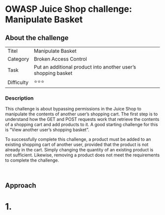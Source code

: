 # OWASP Juice Shop challenge: Manipulate Basket

## About the challenge

|              |                                                                |
| ------------ | ---------------------------------------------------------------|
| Titel        | Manipulate Basket                                              | 
| Category     | Broken Access Control                                          |
| Task         | Put an additional product into another user’s shopping basket  |
| Difficulty   | ⭐️⭐️⭐️                                                        |

### Description

This challenge is about bypassing permissions in the Juice Shop to manipulate the contents of another user’s shopping cart. The first step is to understand how the GET and POST requests work that retrieve the contents of a shopping cart and add products to it. A good starting challenge for this is “View another user’s shopping basket”.

To successfully complete this challenge, a product must be added to an existing shopping cart of another user, provided that the product is not already in the cart. Simply changing the quantity of an existing product is not sufficient. Likewise, removing a product does not meet the requirements to complete the challenge.

<br>

## Approach

# 1. 
